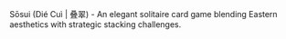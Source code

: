 Sōsui (Dié Cuì | 叠翠) - An elegant solitaire card game blending Eastern aesthetics with strategic stacking challenges.